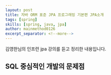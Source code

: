 ```yaml
---
layout: post
title: 자바 ORM 표준 JPA 프로그래밍 기본편 JPA소개
tags: [spring]
skills: [spring, java, jpa]
author: mainmethod0126
excerpt_separator: <!--more-->
---
```


김영한님의 인프런 jpa 강의를 듣고 정리한 내용입니다.

## SQL 중심적인 개발의 문제점



